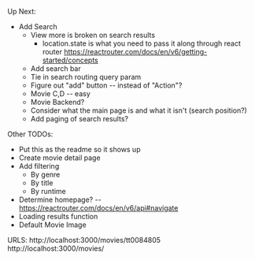 Up Next: 
- Add Search
    - View more is broken on search results 
        - location.state is what you need to pass it along through react router 
            https://reactrouter.com/docs/en/v6/getting-started/concepts
    - Add search bar
    - Tie in search routing query param 
    - Figure out "add" button -- instead of "Action"?
    - Movie C,D  -- easy
    - Movie Backend?
    - Consider what the main page is and what it isn't (search position?)
    - Add paging of search results? 

Other TODOs:
- Put this as the readme so it shows up
- Create movie detail page
- Add filtering
    - By genre
    - By title
    - By runtime 
- Determine homepage? -- https://reactrouter.com/docs/en/v6/api#navigate
- Loading results function
- Default Movie Image 


URLS: 
    http://localhost:3000/movies/tt0084805
    http://localhost:3000/movies/
